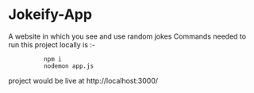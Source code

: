 # Jokeify-App
A website in which you see and use random jokes
Commands needed to run this project locally is :-

			  npm i
			  nodemon app.js

project would be live at http://localhost:3000/
